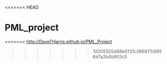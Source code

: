 <<<<<<< HEAD
# PML_project
=======
http://DaveTHarris.github.io/PML_Project
>>>>>>> 7d305505d68b6131c386817c6856d7a2b4b953c5
